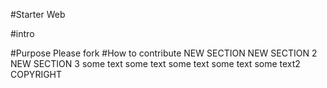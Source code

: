 #Starter Web

#intro

#Purpose
Please fork 
#How to contribute
NEW SECTION
NEW SECTION 2
NEW SECTION 3
some text
some text
some text
some text
some text2
COPYRIGHT

